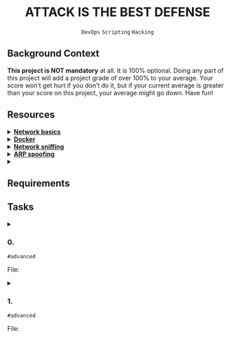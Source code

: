<h1 align="center"><b>ATTACK IS THE BEST DEFENSE</b></h1>
<div align="center"><code>DevOps</code> <code>Scripting</code> <code>Hacking</code></div>

## Background Context
**This project is NOT mandatory** at all. It is 100% optional. Doing any part of this project will add a project grade of over 100% to your average. Your score won’t get hurt if you don’t do it, but if your current average is greater than your score on this project, your average might go down. Have fun!

## Resources
<details>
<summary><b><a href="https://intranet.alxswe.com/concepts/33">Network basics</a></b></summary><br>


<br><p align="center">※※※※※※※※※※※※</p><br>
</details>


<details>
<summary><b><a href="https://intranet.alxswe.com/concepts/65">Docker</a></b></summary><br>


<br><p align="center">※※※※※※※※※※※※</p><br>
</details>


<details>
<summary><b><a href=" ">Network sniffing</a></b></summary><br>


<br><p align="center">※※※※※※※※※※※※</p><br>
</details>


<details>
<summary><b><a href="https://www.veracode.com/security/arp-spoofing">ARP spoofing</a></b></summary><br>


<br><p align="center">※※※※※※※※※※※※</p><br>
</details>


<details>
<summary><b><a href=" "> </a></b></summary><br>


<br><p align="center">※※※※※※※※※※※※</p><br>
</details>



<!-- **man or help:**
- `` -->

## Requirements
<!-- Add your requirements here -->

<!-- ## More Info -->

## Tasks
<details>
<summary>

### 0. 
`#advanced`

File: []()
</summary>


</details>

<details>
<summary>

### 1. 
`#advanced`

File: []()
</summary>


</details>

